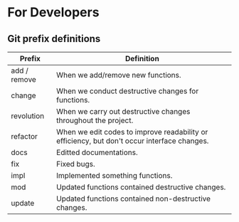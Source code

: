 # For Developers

## Git prefix definitions

| Prefix       | Definition                                                                                  |
|--------------|---------------------------------------------------------------------------------------------|
| add / remove | When we add/remove new functions.                                                           |
| change       | When we conduct destructive changes for functions.                                          |
| revolution   | When we carry out destructive changes throughout the project.                               |
| refactor     | When we edit codes to improve readability or efficiency, but don't occur interface changes. |
| docs         | Editted documentations.                               |
| fix          | Fixed bugs.                                                                                 |
| impl         | Implemented something functions.                                                            |
| mod          | Updated functions contained destructive changes.                                            |
| update       | Updated functions contained non-destructive changes.                                        |